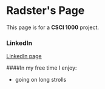 # Radster's Page

This page is for a **CSCI 1000** project.

### LinkedIn

[LinkedIn page](www.linkedin.com/in/conrad-sadler)

####In my free time I enjoy:
- going on long strolls
